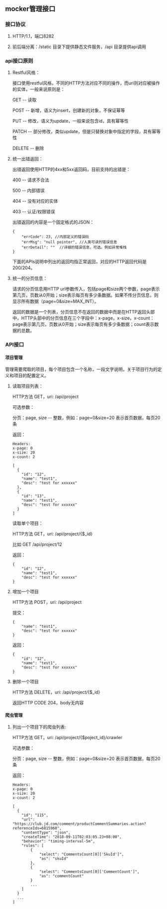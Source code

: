 ## mocker管理接口 ##

### 接口协议 ###

1. HTTP/1.1，端口8282

2. 前后端分离：/static 目录下提供静态文件服务，/api 目录提供api调用

### api接口原则 ###

1. Restful风格：

    接口使用restful风格，不同的HTTP方法对应不同的操作，而uri则对应被操作的实体，一般来说原则是：

    GET -- 读取

    POST -- 新增，语义为insert，创建新的对象，不保证幂等

    PUT -- 修改，语义为update，一般来说包含id，具有幂等性

    PATCH -- 部分修改，类似update，但是只替换对象中指定的字段，具有幂等性

    DELETE -- 删除

2. 统一出错返回：

    出错返回使用HTTP的4xx和5xx返回码，目前支持的出错是：

    400 -- 请求不合法

    500 -- 内部错误

    404 -- 没有对应的实体

    403 -- 认证/权限错误

    出错返回的内容是一个固定格式的JSON：
    ```
    {
        "errCode": 23, //内部定义的错误码
        "errMsg": "null pointer", //人类可读的错误信息
        "errDetail": ""  //详细的错误信息，可选。例如异常堆栈
    }
    ```

    下面的APIs说明中列出的返回均指正常返回，对应的HTTP返回代码是200/204。

3. 统一的分页信息：

    请求的分页信息用HTTP url参数传入，包括page和size两个参数，page表示第几页，页数从0开始；size表示每页有多少条数据。如果不传分页信息，则显示所有数据（page=0&size=MAX_INT）。

    返回的数据是一个列表，分页信息不在返回的数据中而是在HTTP返回头部中，HTTP头部中的分页信息在三个字段中：x-page，x-size，x-count：page表示第几页，页数从0开始；size表示每页有多少条数据；count表示数据的总数。

### API接口 ###

#### 项目管理 ####

管理需要爬取的项目，每个项目包含一个名称，一段文字说明，关于项目行为的定义和项目的配置定义。

1. 读取项目列表：

    HTTP方法 GET，uri: /api/project

    可选参数：
    
    分页：page, size -- 整数，例如：page=0&size=20 表示首页数据，每页20条
            
    返回：
    ````
    Headers:
    x-page: 0
    x-size: 20
    x-count: 2
    
    [
      {
        "id": "12",
        "name": "test1",
        "desc": "test for xxxxxx"
      },
      {
        "id": "13",
        "name": "test1",
        "desc": "test for xxxxxx"
      }
    ]
    ````

    读取单个项目：
   
    HTTP方法 GET，uri: /api/project/{$_id}

    比如 GET /api/project/12
   
    返回：
    ````
    {
        "id": "12",
        "name": "test1",
        "desc": "test for xxxxxx"
    }
    ````

2. 增加一个项目

    HTTP方法 POST，uri: /api/project
   
    提交：
    ````
    {
        "name": "test1",
        "desc": "test for xxxxxx"
    }
    ````
   
    返回：
    ```
    {
        "id": "12",
        "name": "test1",
        "desc": "test for xxxxxx"
    }
    ```

3. 删除一个项目

   HTTP方法 DELETE，uri: /api/project/{$_id}
   
   返回HTTP CODE 204，body无内容

#### 爬虫管理 ####

1. 列出一个项目下的爬虫列表:

    HTTP方法 GET，uri: /api/project/{$poject_id}/crawler

    可选参数：
    
    分页：page, size -- 整数，例如：page=0&size=20 表示首页数据，每页20条

    返回：
    ````
    Headers:
    x-page: 0
    x-size: 20
    x-count: 2
    
    [
      {
        "id": "115",
        "url": "https://club.jd.com/comment/productCommentSummaries.action?referenceIds=6815960",
        "contentType": "json",
        "createTime": "2018-09-11T02:03:05.23+08:00",
        "behavior": "timing-interval-5m",
        "rules": [
            {
                "select": "CommentsCount[0]['SkuId']",
                "as": "skuId"
            },
            {
                "select": "CommentsCount[0]['CommentCount']",
                "as": "commentCount"
            }
            ...
        ]
      }
      ...
    ]
    ````

